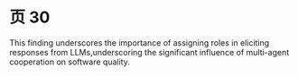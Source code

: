 # 页 30
This finding underscores the importance of assigning roles in eliciting responses from LLMs,underscoring the significant influence of multi-agent cooperation on software quality.